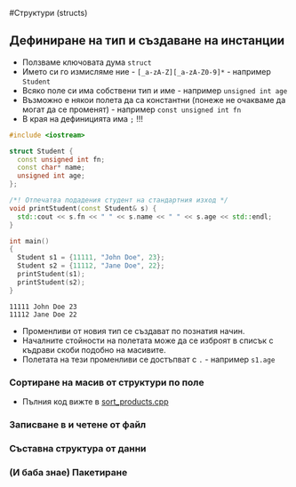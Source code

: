 #Структури (structs)


## Дефиниране на тип и създаване на инстанции

 - Ползваме ключовата дума `struct`
 - Името си го измисляме ние - `[_a-zA-Z][_a-zA-Z0-9]*` - например `Student`
 - Всяко поле си има собствени тип и име - например `unsigned int age`
 - Възможно е някои полета да са константни (понеже не очакваме да могат да се променят) - например `const unsigned int fn`
 - В края на дефиницията има `;` !!!

```cpp
#include <iostream>

struct Student {
  const unsigned int fn;
  const char* name;
  unsigned int age;
};

/*! Отпечатва подадения студент на стандартния изход */
void printStudent(const Student& s) {
  std::cout << s.fn << " " << s.name << " " << s.age << std::endl;
}

int main()
{
  Student s1 = {11111, "John Doe", 23};
  Student s2 = {11112, "Jane Doe", 22};
  printStudent(s1);
  printStudent(s2);
}
```
    11111 John Doe 23
    11112 Jane Doe 22

 - Променливи от новия тип се създават по познатия начин.
 - Началните стойности на полетата може да се изброят в списък с къдрави скоби подобно на масивите.
 - Полетата на тези променливи се достъпват с `.` - например `s1.age`

### Сортиране на масив от структури по поле
 - Пълния код вижте в [sort_products.cpp](sort_products.cpp)

### Записване в и четене от файл

### Съставна структура от данни

### (И баба знае) Пакетиране